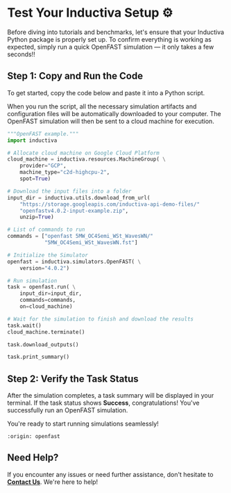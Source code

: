 # Test Your Inductiva Setup ⚙️

Before diving into tutorials and benchmarks, let's ensure that your Inductiva Python package is properly set up. To confirm everything is working as expected, simply run a quick OpenFAST simulation — it only takes a few seconds!!

## Step 1: Copy and Run the Code
To get started, copy the code below and paste it into a Python script.

When you run the script, all the necessary simulation artifacts and configuration files will be automatically downloaded to your computer. The OpenFAST simulation will then be sent to a cloud machine for execution.

```python
"""OpenFAST example."""
import inductiva

# Allocate cloud machine on Google Cloud Platform
cloud_machine = inductiva.resources.MachineGroup( \
    provider="GCP",
    machine_type="c2d-highcpu-2",
    spot=True)

# Download the input files into a folder
input_dir = inductiva.utils.download_from_url(
    "https://storage.googleapis.com/inductiva-api-demo-files/"
    "openfastv4.0.2-input-example.zip",
    unzip=True)

# List of commands to run
commands = ["openfast 5MW_OC4Semi_WSt_WavesWN/"
            "5MW_OC4Semi_WSt_WavesWN.fst"]

# Initialize the Simulator
openfast = inductiva.simulators.OpenFAST( \
    version="4.0.2")

# Run simulation
task = openfast.run( \
    input_dir=input_dir,
    commands=commands,
    on=cloud_machine)

# Wait for the simulation to finish and download the results
task.wait()
cloud_machine.terminate()

task.download_outputs()

task.print_summary()
```

## Step 2: Verify the Task Status
After the simulation completes, a task summary will be displayed in your terminal. If the task status shows **Success**, congratulations! You've successfully run an OpenFAST simulation.

You're ready to start running simulations seamlessly!

```{banner_small}
:origin: openfast
```

## Need Help?
If you encounter any issues or need further assistance, don't hesitate to [**Contact Us**](mailto:support@inductiva.ai). We're here to help!
